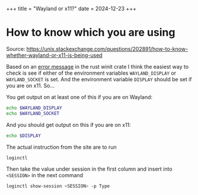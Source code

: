 +++
title = "Wayland or x11?"
date = 2024-12-23
+++

# How to know which you are using

Source: <https://unix.stackexchange.com/questions/202891/how-to-know-whether-wayland-or-x11-is-being-used>

Based on an [error message](https://github.com/rust-windowing/winit/blob/6896de5b73817a51c2e9311a52a571b400411602/src/platform_impl/linux/mod.rs#L323) in the rust winit crate I think the easiest way to check is see if either of the environment variables `WAYLAND_DISPLAY` or `WAYLAND_SOCKET` is set.
And the environment variable `DISPLAY` should be set if you are on x11.
So...

You get output on at least one of this if you are on Wayland:

```sh
echo $WAYLAND_DISPLAY
echo $WAYLAND_SOCKET
```

And you should get output on this if you are on x11:

```sh
echo $DISPLAY
```

The actual instruction from the site are to run

```sh
loginctl
```

Then take the value under session in the first column and insert into `<SESSION>` in the next command

```sh
loginctl show-session <SESSION> -p Type
```
